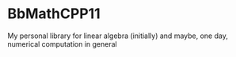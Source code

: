 BbMathCPP11
===========

My personal library for linear algebra (initially) and maybe, one day, numerical computation in general
